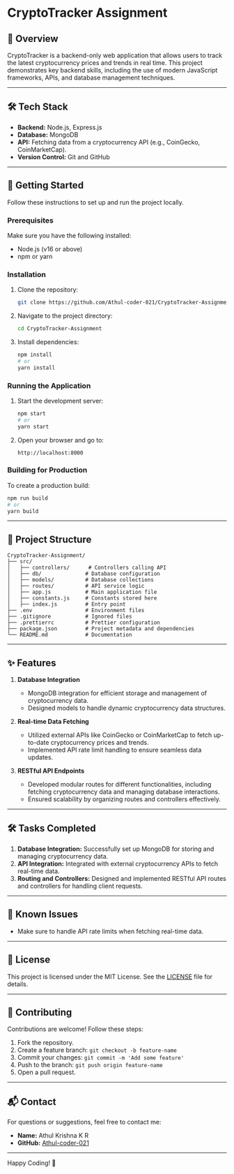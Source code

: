 # CryptoTracker Assignment

## 📖 Overview
CryptoTracker is a backend-only web application that allows users to track the latest cryptocurrency prices and trends in real time. This project demonstrates key backend skills, including the use of modern JavaScript frameworks, APIs, and database management techniques.

---

## 🛠️ Tech Stack
- **Backend:** Node.js, Express.js
- **Database:** MongoDB
- **API:** Fetching data from a cryptocurrency API (e.g., CoinGecko, CoinMarketCap).
- **Version Control:** Git and GitHub

---

## 🚀 Getting Started
Follow these instructions to set up and run the project locally.

### Prerequisites
Make sure you have the following installed:
- Node.js (v16 or above)
- npm or yarn

### Installation
1. Clone the repository:
    ```bash
    git clone https://github.com/Athul-coder-021/CryptoTracker-Assignment.git
    ```

2. Navigate to the project directory:
    ```bash
    cd CryptoTracker-Assignment
    ```

3. Install dependencies:
    ```bash
    npm install
    # or
    yarn install
    ```

### Running the Application
1. Start the development server:
    ```bash
    npm start
    # or
    yarn start
    ```

2. Open your browser and go to:
    ```
    http://localhost:8000
    ```

### Building for Production
To create a production build:
```bash
npm run build
# or
yarn build
```

---

## 🧩 Project Structure
```
CryptoTracker-Assignment/
├── src/
│   ├── controllers/      # Controllers calling API
│   ├── db/              # Database configuration
│   ├── models/          # Database collections
│   ├── routes/          # API service logic
│   ├── app.js           # Main application file
│   ├── constants.js     # Constants stored here
│   ├── index.js         # Entry point
├── .env                 # Environment files
├── .gitignore           # Ignored files
├── .prettierrc          # Prettier configuration
├── package.json         # Project metadata and dependencies
└── README.md            # Documentation
```

---

## ✨ Features
1. **Database Integration**
   - MongoDB integration for efficient storage and management of cryptocurrency data.
   - Designed models to handle dynamic cryptocurrency data structures.

2. **Real-time Data Fetching**
   - Utilized external APIs like CoinGecko or CoinMarketCap to fetch up-to-date cryptocurrency prices and trends.
   - Implemented API rate limit handling to ensure seamless data updates.

3. **RESTful API Endpoints**
   - Developed modular routes for different functionalities, including fetching cryptocurrency data and managing database interactions.
   - Ensured scalability by organizing routes and controllers effectively.

---

## 🛠️ Tasks Completed
1. **Database Integration:** Successfully set up MongoDB for storing and managing cryptocurrency data.
2. **API Integration:** Integrated with external cryptocurrency APIs to fetch real-time data.
3. **Routing and Controllers:** Designed and implemented RESTful API routes and controllers for handling client requests.

---

## 🐛 Known Issues
- Make sure to handle API rate limits when fetching real-time data.

---

## 📂 License
This project is licensed under the MIT License. See the [LICENSE](LICENSE) file for details.

---

## 🤝 Contributing
Contributions are welcome! Follow these steps:
1. Fork the repository.
2. Create a feature branch: `git checkout -b feature-name`
3. Commit your changes: `git commit -m 'Add some feature'`
4. Push to the branch: `git push origin feature-name`
5. Open a pull request.

---

## 📬 Contact
For questions or suggestions, feel free to contact me:
- **Name:** Athul Krishna K R
- **GitHub:** [Athul-coder-021](https://github.com/Athul-coder-021)

---

Happy Coding! 🚀
